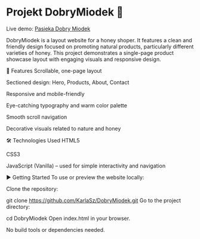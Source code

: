 # Projekt DobryMiodek 🍯
Live demo: [Pasieka Dobry Miodek](https://karlasz.github.io/DobryMiodek/index)

DobryMiodek is a layout website for a honey shoper. It features a clean and friendly design focused on promoting natural products, particularly different varieties of honey. This project demonstrates a single-page product showcase layout with engaging visuals and responsive design.

🌼 Features
Scrollable, one-page layout

Sectioned design: Hero, Products, About, Contact

Responsive and mobile-friendly

Eye-catching typography and warm color palette

Smooth scroll navigation

Decorative visuals related to nature and honey

🛠 Technologies Used
HTML5

CSS3

JavaScript (Vanilla) – used for simple interactivity and navigation

▶️ Getting Started
To use or preview the website locally:

Clone the repository:

git clone https://github.com/KarlaSz/DobryMiodek.git
Go to the project directory:

cd DobryMiodek
Open index.html in your browser.

No build tools or dependencies needed.
